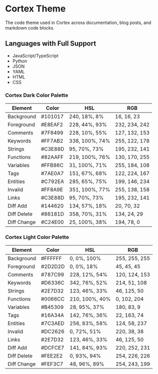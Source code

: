 # Cortex Theme

The code theme used in Cortex across documentation, blog posts, and markdown code blocks.

## Languages with Full Support

- JavaScript/TypeScript
- Python
- JSON
- YAML
- HTML
- CSS

### Cortex Dark Color Palette

| Element     | Color   | HSL            | RGB           |
| ----------- | ------- | -------------- | ------------- |
| Background  | #101017 | 240, 18%, 8%   | 16, 16, 23    |
| Foreground  | #E8EAF2 | 228, 44%, 93%  | 232, 234, 242 |
| Comments    | #7F8499 | 228, 10%, 55%  | 127, 132, 153 |
| Keywords    | #FF7AB2 | 338, 100%, 74% | 255, 122, 178 |
| Strings     | #C3E88D | 95, 70%, 73%   | 195, 232, 141 |
| Functions   | #82AAFF | 219, 100%, 76% | 130, 170, 255 |
| Variables   | #FFB86C | 31, 100%, 71%  | 255, 184, 108 |
| Tags        | #7AE0A7 | 151, 67%, 68%  | 122, 224, 167 |
| Entities    | #C792EA | 285, 65%, 75%  | 199, 146, 234 |
| Invalid     | #FF8A9E | 351, 100%, 77% | 255, 138, 158 |
| Links       | #C3E88D | 95, 70%, 73%   | 195, 232, 141 |
| Diff Add    | #144620 | 134, 57%, 18%  | 20, 70, 32    |
| Diff Delete | #86181D | 358, 70%, 31%  | 134, 24, 29   |
| Diff Change | #C24E00 | 25, 100%, 38%  | 194, 78, 0    |

### Cortex Light Color Palette

| Element     | Color   | HSL            | RGB           |
| ----------- | ------- | -------------- | ------------- |
| Background  | #FFFFFF | 0, 0%, 100%    | 255, 255, 255 |
| Foreground  | #2D2D2D | 0, 0%, 18%     | 45, 45, 45    |
| Comments    | #787C99 | 228, 12%, 54%  | 120, 124, 153 |
| Keywords    | #D6336C | 342, 76%, 52%  | 214, 51, 108  |
| Strings     | #2E7D32 | 123, 46%, 33%  | 46, 125, 50   |
| Functions   | #0066CC | 210, 100%, 40% | 0, 102, 204   |
| Variables   | #B45309 | 28, 95%, 37%   | 180, 83, 9    |
| Tags        | #16A34A | 142, 76%, 36%  | 22, 163, 74   |
| Entities    | #7C3AED | 256, 83%, 58%  | 124, 58, 237  |
| Invalid     | #DC2626 | 0, 72%, 51%    | 220, 38, 38   |
| Links       | #2E7D32 | 123, 46%, 33%  | 46, 125, 50   |
| Diff Add    | #DCFCE7 | 141, 84%, 93%  | 220, 252, 231 |
| Diff Delete | #FEE2E2 | 0, 93%, 94%    | 254, 226, 226 |
| Diff Change | #FEF3C7 | 48, 96%, 89%   | 254, 243, 199 |
